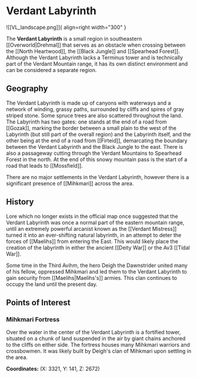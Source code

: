 # Verdant Labyrinth

![[VL_landscape.png]]{ align=right width="300" }

The **Verdant Labyrinth** is a small region in southeastern [[Overworld|Drehmal]] that serves as an obstacle when crossing between the [[North Heartwood]], the [[Black Jungle]] and [[Spearhead Forest]]. Although the Verdant Labyrinth lacks a Terminus tower and is technically part of the Verdant Mountain range, it has its own distinct environment and can be considered a separate region.

## Geography

The Verdant Labyrinth is made up of canyons with waterways and a network of winding, grassy paths, surrounded by cliffs and spires of gray striped stone. Some spruce trees are also scattered throughout the land. The Labyrinth has two gates: one stands at the end of a road from [[Gozak]], marking the border between a small plain to the west of the Labyrinth (but still part of the overall region) and the Labyrinth itself, and the other being at the end of a road from [[Firteid]], demarcating the boundary between the Verdant Labyrinth and the Black Jungle to the east. There is also a passageway cutting through the Verdant Mountains to Spearhead Forest in the north. At the end of this snowy mountain pass is the start of a road that leads to [[Mossfield]].

There are no major settlements in the Verdant Labyrinth, however there is a significant presence of [[Mihkmari]] across the area.

## History

Lore which no longer exists in the official map once suggested that the Verdant Labyrinth was once a normal part of the eastern mountain range, until an extremely powerful arcanist known as the [[Verdant Mistress]] turned it into an ever-shifting natural labyrinth, in an attempt to deter the forces of [[Maelihs]] from entering the East. This would likely place the creation of the labyrinth in either the ancient [[Deity War]] or the Av3 [[Tidal War]].

Some time in the Third Avihm, the hero Deigh the Dawnstrider united many of his fellow, oppressed Mihkmari and led them to the Verdant Labyrinth to gain security from [[Maelihs|Maelihs's]] armies. This clan continues to occupy the land until the present day.

## Points of Interest

### Mihkmari Fortress

Over the water in the center of the Verdant Labyrinth is a fortified tower, situated on a chunk of land suspended in the air by giant chains anchored to the cliffs on either side. The fortress houses many Mihkmari warriors and crossbowmen. It was likely built by Deigh's clan of Mihkmari upon settling in the area.

**Coordinates:** (X: 3321, Y: 141, Z: 2672)
